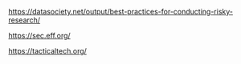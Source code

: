 https://datasociety.net/output/best-practices-for-conducting-risky-research/

https://sec.eff.org/

https://tacticaltech.org/


